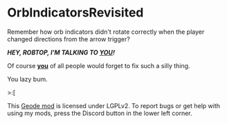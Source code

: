 # OrbIndicatorsRevisited
Remember how orb indicators didn't rotate correctly when the player changed directions from the arrow trigger? 

***HEY, ROBTOP, I'M TALKING TO __<u>YOU</u>!__***

Of course __<u>you</u>__ of all people would forget to fix such a silly thing.

You lazy bum.

\>\:\[

This [Geode mod](https://geode-sdk.org) is licensed under LGPLv2. To report bugs or get help with using my mods, press the Discord button in the lower left corner.